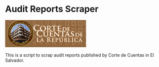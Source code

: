 # Audit Reports Scraper

![logo](cdec-logo.png)

This is a script to scrap audit reports published by Corte de Cuentas in El Salvador.
